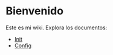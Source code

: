 # Bienvenido
Este es mi wiki. Explora los documentos:
- [Init](./docs/0001-init.md)
- [Config](./docs/0002-config.md)